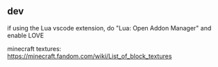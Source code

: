 

## dev

if using the Lua vscode extension, do "Lua: Open Addon Manager" and enable LOVE

minecraft textures: https://minecraft.fandom.com/wiki/List_of_block_textures
